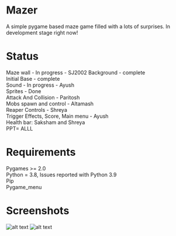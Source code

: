 # Mazer

A simple pygame based maze game filled with a lots of surprises. In development stage right now!

# Status

Maze wall - In progress - SJ2002
Background - complete  
Initial Base - complete  
Sound - In progress - Ayush  
Sprites - Done  
Attack And Collision - Paritosh  
Mobs spawn and control - Altamash  
Reaper Controls - Shreya  
Trigger Effects, Score, Main menu -  Ayush  
Health bar: Saksham and Shreya  
PPT= ALLL

# Requirements

Pygames >= 2.0  
Python = 3.8, Issues reported with Python 3.9  
Pip  
Pygame_menu

# Screenshots

![alt text](https://github.com/Saksham2002/Mazer/blob/main/intro.jpg?raw=true)
![alt text](https://github.com/Saksham2002/Mazer/blob/main/image.jpg?raw=true)
